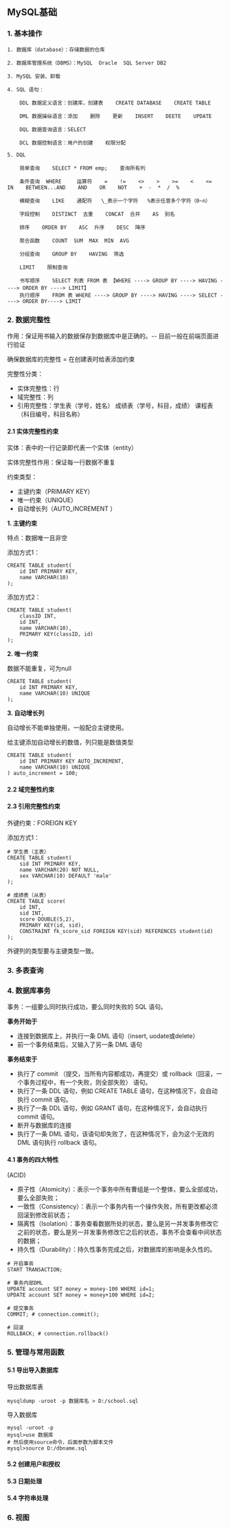## MySQL基础

### 1. 基本操作

```
1. 数据库（database）：存储数据的仓库

2. 数据库管理系统（DBMS）：MySQL	Oracle	SQL Server DB2

3. MySQL 安装、卸载

4. SQL 语句：
	
	DDL 数据定义语言：创建库，创建表    CREATE DATABASE    CREATE TABLE
	
	DML 数据操纵语言：添加    删除    更新    INSERT    DEETE    UPDATE
	
	DQL 数据查询语言：SELECT
	
	DCL 数据控制语言：用户的创建    权限分配
	
5. DQL
	
	简单查询    SELECT * FROM emp;    查询所有列
	
	条件查询  WHERE     运算符    =    !=    <>    >    >=    <    <=    IN    BETWEEN...AND    AND    OR    NOT    +  -  *  /  %
   
    模糊查询    LIKE    通配符   \_表示一个字符   %表示任意多个字符（0~n）
   
    字段控制    DISTINCT  去重    CONCAT  合并    AS  别名
   
    排序    ORDER BY    ASC  升序    DESC  降序
   
    聚合函数    COUNT  SUM  MAX  MIN  AVG
   
    分组查询    GROUP BY    HAVING  筛选
   
    LIMIT    限制查询
   
    书写顺序    SELECT 列表 FROM 表 【WHERE ----> GROUP BY ----> HAVING ----> ORDER BY ----> LIMIT】
    执行顺序    FROM 表 WHERE ----> GROUP BY ----> HAVING ----> SELECT ----> ORDER BY----> LIMIT
```

### 2. 数据完整性

作用：保证用书输入的数据保存到数据库中是正确的。-- 目前一般在前端页面进行验证

确保数据库的完整性 = 在创建表时给表添加约束

完整性分类：

* 实体完整性：行
* 域完整性：列
* 引用完整性：学生表（学号，姓名）    成绩表（学号，科目，成绩）    课程表（科目编号，科目名称）

#### 2.1 实体完整性约束

实体：表中的一行记录即代表一个实体（entity）

实体完整性作用：保证每一行数据不重复

约束类型：

* 主键约束（PRIMARY KEY）
* 唯一约束（UNIQUE）
* 自动增长列（AUTO_INCREMENT ）

**1. 主键约束**

特点：数据唯一且非空

添加方式1：

```mysql
CREATE TABLE student(
	id INT PRIMARY KEY,
	name VARCHAR(10)
);
```

添加方式2：

```mysql
CREATE TABLE student(
	classID INT,
	id INT,
	name VARCHAR(10),
	PRIMARY KEY(classID, id)
);
```

**2. 唯一约束**

数据不能重复，可为null

```mysql
CREATE TABLE student(
	id INT PRIMARY KEY,
	name VARCHAR(10) UNIQUE
);
```


**3. 自动增长列**

自动增长不能单独使用，一般配合主键使用。

给主键添加自动增长的数值，列只能是数值类型

```mysql
CREATE TABLE student(
	id INT PRIMARY KEY AUTO_INCREMENT,
	name VARCHAR(10) UNIQUE
) auto_increment = 100;
```

#### 2.2 域完整性约束



#### 2.3 引用完整性约束

外键约束：FOREIGN KEY

添加方式1：

```mysql
# 学生表（主表）
CREATE TABLE student(
	sid INT PRIMARY KEY,
	name VARCHAR(20) NOT NULL,
	sex VARCHAR(10) DEFAULT 'male'
);
```

```mysql
# 成绩表（从表）
CREATE TABLE score(
	id INT,
	sid INT, 
	score DOUBLE(5,2),
	PRIMARY KEY(id, sid),
	CONSTRAINT fk_score_sid FOREIGN KEY(sid) REFERENCES student(id)
);
```

外键列的类型要与主键类型一致。


### 3. 多表查询




### 4. 数据库事务

事务：一组要么同时执行成功，要么同时失败的 SQL 语句。

**事务开始于**

* 连接到数据库上，并执行一条 DML 语句（insert, uodate或delete）
* 前一个事务结束后，又输入了另一条 DML 语句

**事务结束于**

* 执行了 commit （提交，当所有内容都成功，再提交）或 rollback（回滚，一个事务过程中，有一个失败，则全部失败） 语句。
* 执行了一条 DDL 语句，例如 CREATE TABLE 语句，在这种情况下，会自动执行 commit 语句。
* 执行了一条 DDL 语句，例如 GRANT 语句，在这种情况下，会自动执行 commit 语句。
* 断开与数据库的连接
* 执行了一条 DML 语句，该语句却失败了，在这种情况下，会为这个无效的 DML 语句执行 rollback 语句。

#### 4.1 事务的四大特性

(ACID)

* 原子性（Atomicity）：表示一个事务中所有曹组是一个整体，要么全部成功，要么全部失败；
* 一致性（Consistency）：表示一个事务内有一个操作失败，所有更改都必须回滚到修改前状态；
* 隔离性（Isolation）：事务查看数据所处的状态，要么是另一并发事务修改它之前的状态，要么是另一并发事务修改它之后的状态，事务不会查看中间状态的数据；
* 持久性（Durability）：持久性事务完成之后，对数据库的影响是永久性的。

```mysql
# 开启事务
START TRANSACTION;

# 事务内部DML
UPDATE account SET money = money-100 WHERE id=1;
UPDATE account SET money = money+100 WHERE id=2;

# 提交事务
COMMIT; # connection.commit();

# 回滚
ROLLBACK; # connection.rollback()

```

### 5. 管理与常用函数

#### 5.1 导出导入数据库

导出数据库表

```mysql
mysqldump -uroot -p 数据库名 > D:/school.sql
```

导入数据库

```mysql
mysql -uroot -p
mysql>use 数据库
# 然后使用source命令，后面参数为脚本文件
mysql>source D:/dbname.sql
```

#### 5.2 创建用户和授权

#### 5.3 日期处理

#### 5.4 字符串处理	

### 6. 视图 
